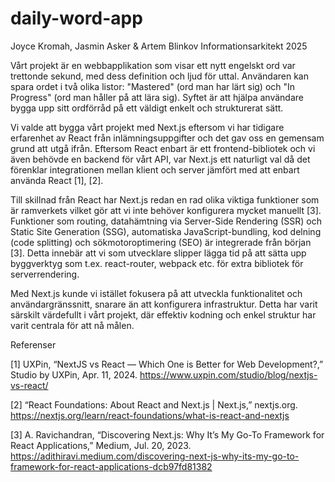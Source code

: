 # daily-word-app
Joyce Kromah, Jasmin Asker & Artem Blinkov Informationsarkitekt
2025

Vårt projekt är en webbapplikation som visar ett nytt engelskt ord var trettonde sekund, med dess definition och ljud för uttal. Användaren kan spara ordet i två olika listor: "Mastered" (ord man har lärt sig) och "In Progress" (ord man håller på att lära sig). Syftet är att hjälpa användare bygga upp sitt ordförråd på ett väldigt enkelt och strukturerat sätt.

Vi valde att bygga vårt projekt med Next.js eftersom vi har tidigare erfarenhet av React från inlämningsuppgifter och det gav oss en gemensam grund att utgå ifrån. Eftersom React enbart är ett frontend-bibliotek och vi även behövde en backend för vårt API, var Next.js ett naturligt val då det förenklar integrationen mellan klient och server jämfört med att enbart använda React [1], [2].

Till skillnad från React har Next.js redan en rad olika viktiga funktioner som är ramverkets vilket gör att vi inte behöver konfigurera mycket manuellt [3]. Funktioner som routing, datahämtning via Server-Side Rendering (SSR) och Static Site Generation (SSG), automatiska JavaScript-bundling, kod delning (code splitting) och sökmotoroptimering (SEO) är integrerade från början [3]. Detta innebär att vi som utvecklare slipper lägga tid på att sätta upp byggverktyg som t.ex. react-router, webpack etc. för extra bibliotek för serverrendering.

Med Next.js kunde vi istället fokusera på att utveckla funktionalitet och användargränssnitt, snarare än att konfigurera infrastruktur. Detta har varit särskilt värdefullt i vårt projekt, där effektiv kodning och enkel struktur har varit centrala för att nå målen.

Referenser

[1] UXPin, “NextJS vs React — Which One is Better for Web Development?,” Studio by UXPin, Apr. 11, 2024.
https://www.uxpin.com/studio/blog/nextjs-vs-react/

[2] “React Foundations: About React and Next.js | Next.js,” nextjs.org.
https://nextjs.org/learn/react-foundations/what-is-react-and-nextjs

[3] A. Ravichandran, “Discovering Next.js: Why It’s My Go-To Framework for React Applications,” Medium, Jul. 20, 2023.
https://adithiravi.medium.com/discovering-next-js-why-its-my-go-to-framework-for-react-applications-dcb97fd81382
